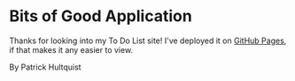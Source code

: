 # Bits of Good Application

Thanks for looking into my To Do List site! I've deployed it on [GitHub Pages](https://phultquist.github.io/bits-of-good/), if that makes it any easier to view.

By Patrick Hultquist